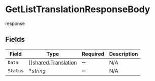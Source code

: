 # GetListTranslationResponseBody

response


## Fields

| Field                                                      | Type                                                       | Required                                                   | Description                                                |
| ---------------------------------------------------------- | ---------------------------------------------------------- | ---------------------------------------------------------- | ---------------------------------------------------------- |
| `Data`                                                     | [][shared.Translation](../../models/shared/translation.md) | :heavy_minus_sign:                                         | N/A                                                        |
| `Status`                                                   | **string*                                                  | :heavy_minus_sign:                                         | N/A                                                        |